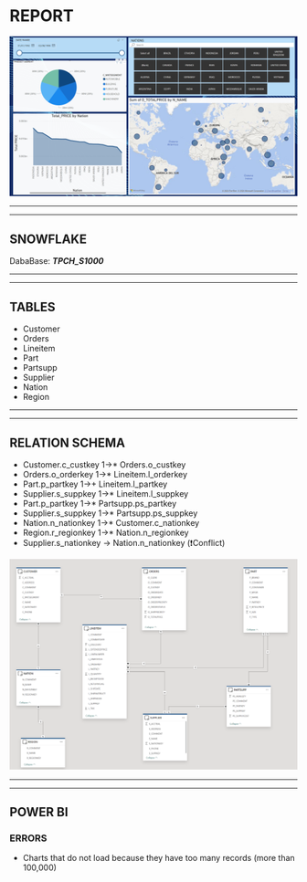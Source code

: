 # REPORT

![](./img/dashboard.png)

---
---

## SNOWFLAKE

DabaBase: ***TPCH_S1000***

---
---

## TABLES
-	Customer
- 	Orders
- 	Lineitem
- 	Part
- 	Partsupp
- 	Supplier
- 	Nation
- 	Region


---
---

## RELATION SCHEMA
-	Customer.c_custkey 1->* Orders.o_custkey
-	Orders.o_orderkey 1->* Lineitem.l_orderkey
-	Part.p_partkey 1->+ Lineitem.l_partkey
-	Supplier.s_suppkey 1->* Lineitem.l_suppkey
-	Part.p_partkey 1->* Partsupp.ps_partkey
-	Supplier.s_suppkey 1->* Partsupp.ps_suppkey
-	Nation.n_nationkey 1->* Customer.c_nationkey
-	Region.r_regionkey 1->* Nation.n_regionkey
-	Supplier.s_nationkey -> Nation.n_nationkey  (❗Conflict)

![](./img/schema.png)

---
---

## POWER BI

### ERRORS
- 	Charts that do not load because they have too many records (more than 100,000)




